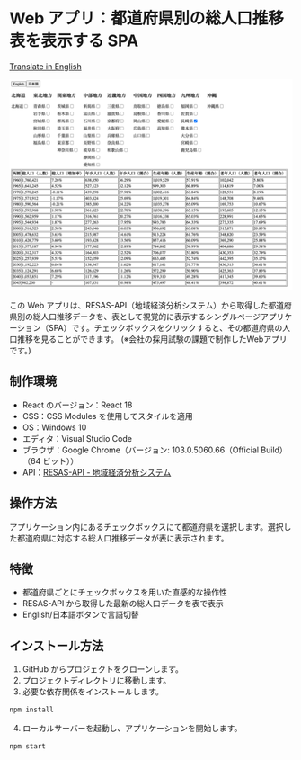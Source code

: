 # Web アプリ：都道府県別の総人口推移表を表示する SPA

[Translate in English](./README_EN.md)

![App Image](./tpoputransgraphforeachpref/images/appImage.png)

この Web アプリは、RESAS-API（地域経済分析システム）から取得した都道府県別の総人口推移データを、表として視覚的に表示するシングルページアプリケーション（SPA）です。チェックボックスをクリックすると、その都道府県の人口推移を見ることができます。
(※会社の採用試験の課題で制作したWebアプリです。)

## 制作環境

- React のバージョン：React 18
- CSS：CSS Modules を使用してスタイルを適用
- OS：Windows 10
- エディタ：Visual Studio Code
- ブラウザ：Google Chrome（バージョン: 103.0.5060.66（Official Build） （64 ビット））
- API：[RESAS-API - 地域経済分析システム](https://opendata.resas-portal.go.jp/)

## 操作方法

アプリケーション内にあるチェックボックスにて都道府県を選択します。選択した都道府県に対応する総人口推移データが表に表示されます。

## 特徴

- 都道府県ごとにチェックボックスを用いた直感的な操作性
- RESAS-API から取得した最新の総人口データを表で表示
- English/日本語ボタンで言語切替

## インストール方法

1. GitHub からプロジェクトをクローンします。
2. プロジェクトディレクトリに移動します。
3. 必要な依存関係をインストールします。

```bash
npm install
```

4. ローカルサーバーを起動し、アプリケーションを開始します。

```bash
npm start
```
